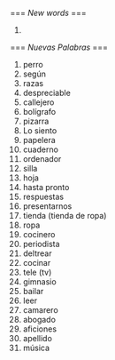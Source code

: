 === *New words* ===

1.

=== *Nuevas Palabras* ===

1. perro
2. según
3. razas
4. despreciable
5. callejero
6. bolígrafo
7. pizarra
8. Lo siento
9. papelera
10. cuaderno
11. ordenador
12. silla
13. hoja
14. hasta pronto
15. respuestas
16. presentarnos
17. tienda (tienda de ropa)
18. ropa
19. cocinero
20. periodista
21. deltrear
22. cocinar
23. tele (tv)
24. gimnasio
25. bailar
26. leer
27. camarero
28. abogado
29. aficiones
30. apellido
31. música
